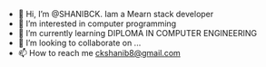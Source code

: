 - 👋 Hi, I’m @SHANIBCK. Iam a Mearn stack developer
- 👀 I’m interested in computer programming
- 🌱 I’m currently learning DIPLOMA IN COMPUTER ENGINEERING 
- 💞️ I’m looking to collaborate on ...
- 📫 How to reach me ckshanib8@gmail.com

<!---
SHANIBCK/SHANIBCK is a ✨ special ✨ repository because its `README.md` (this file) appears on your GitHub profile.
You can click the Preview link to take a look at your changes.
--->
